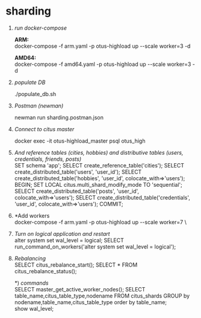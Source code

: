 # sharding

1) *run docker-compose*

   **ARM:**\
   docker-compose -f arm.yaml -p otus-highload up --scale worker=3 -d

   **AMD64:**\
   docker-compose -f amd64.yaml -p otus-highload up --scale worker=3 -d

2) *populate DB*

   ./populate_db.sh

3) *Postman (newman)*

   newman run sharding.postman.json

4) *Connect to citus master*

   docker exec -it otus-highload_master psql otus_high

5) *And reference tables (cities, hobbies) and distributive tables (users, credentials, friends, posts)*\
   SET schema 'app';
   SELECT create_reference_table('cities'); 
   SELECT create_distributed_table('users', 'user_id');
   SELECT create_distributed_table('hobbies', 'user_id', colocate_with=>'users');
   BEGIN;
   SET LOCAL citus.multi_shard_modify_mode TO 'sequential';
   SELECT create_distributed_table('posts', 'user_id', colocate_with=>'users');
   SELECT create_distributed_table('credentials', 'user_id', colocate_with=>'users');
   COMMIT;

6) *Add workers \
   docker-compose -f arm.yaml -p otus-highload up --scale worker=7 \
   
7) *Turn on logical application and restart* \
   alter system set wal_level = logical;
   SELECT run_command_on_workers('alter system set wal_level = logical');

8) *Rebalancing*\
   SELECT citus_rebalance_start();
   SELECT * FROM citus_rebalance_status();

   
   *) *commands*\
   SELECT master_get_active_worker_nodes();
   SELECT table_name,citus_table_type,nodename FROM citus_shards GROUP by nodename,table_name,citus_table_type order by table_name; \
   show wal_level;